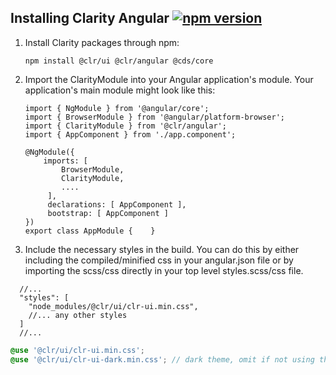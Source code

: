 ## Installing Clarity Angular [![npm version](https://badge.fury.io/js/%40clr%2Fangular.svg)](https://badge.fury.io/js/%40clr%2Fangular)

1.  Install Clarity packages through npm:

    ```
    npm install @clr/ui @clr/angular @cds/core
    ```

2.  Import the ClarityModule into your Angular application's module. Your application's main module might look like this:

    ```
    import { NgModule } from '@angular/core';
    import { BrowserModule } from '@angular/platform-browser';
    import { ClarityModule } from '@clr/angular';
    import { AppComponent } from './app.component';

    @NgModule({
        imports: [
            BrowserModule,
            ClarityModule,
            ....
         ],
         declarations: [ AppComponent ],
         bootstrap: [ AppComponent ]
    })
    export class AppModule {    }
    ```

3.  Include the necessary styles in the build. You can do this by either including the compiled/minified css in your angular.json
    file or by importing the scss/css directly in your top level styles.scss/css file.

```
  //...
  "styles": [
    "node_modules/@clr/ui/clr-ui.min.css",
    //... any other styles
  ]
  //...
```

```scss
@use '@clr/ui/clr-ui.min.css';
@use '@clr/ui/clr-ui-dark.min.css'; // dark theme, omit if not using the dark theme
```
